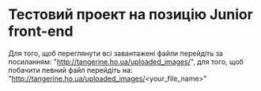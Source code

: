 # Тестовий проект на позицію Junior front-end
Для того, щоб переглянути всі завантажені файли перейдіть за посиланням: "http://tangerine.ho.ua/uploaded_images/", для того, щоб побачити певний файл перейдіть на: "http://tangerine.ho.ua/uploaded_images/<your_file_name>"
